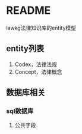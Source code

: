 # README

lawkg法律知识库的entity模型

## entity列表
1. Codex，法律法规
2. Concept，法律概念



## 数据库相关

### sql数据库
1. 公共字段

